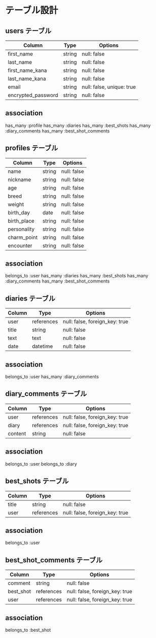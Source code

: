# テーブル設計

## users テーブル

| Column                 | Type   | Options                   |
| ---------------------- | ------ | --------------------------|
| first_name             | string | null: false               |
| last_name              | string | null: false               |
| first_name_kana        | string | null: false               |
| last_name_kana         | string | null: false               |
| email                  | string | null: false, unique: true |
| encrypted_password     | string | null: false               |

## association
  has_many :profile
  has_many :diaries
  has_many :best_shots
  has_many :diary_comments
  has_many :best_shot_comments

## profiles テーブル

| Column                 | Type   | Options                   |
| ---------------------- | ------ | --------------------------|
| name                   | string | null: false               |
| nickname               | string | null: false               |
| age                    | string | null: false               |
| breed                  | string | null: false               |
| weight                 | string | null: false               |
| birth_day              | date   | null: false               |
| birth_place            | string | null: false               |
| personality            | string | null: false               |
| charm_point            | string | null: false               |
| encounter              | string | null: false               |

## association
  belongs_to :user
  has_many :diaries
  has_many :best_shots
  has_many :diary_comments
  has_many :best_shot_comments

## diaries テーブル

| Column             | Type            | Options                         |
| ------------------ | --------------- | ------------------------------- |
| user               | references      | null: false, foreign_key: true  |
| title              | string          | null: false                     |
| text               | text            | null: false                     |
| date               | datetime        | null: false                     |

## association

belongs_to :user
has_many :diary_comments

## diary_comments テーブル

| Column     | Type       | Options                        |
| ---------- | ---------- | ------------------------------ |
| user       | references | null: false, foreign_key: true |
| diary      | references | null: false, foreign_key: true |
| content    | string     | null: false                    |
 
 ## association

belongs_to :user
belongs_to :diary

## best_shots テーブル

| Column             | Type            |Options                         |
| ------------------ | --------------- |------------------------------- |
| title              | string          | null: false                    |
| user               | references      | null: false, foreign_key: true |
 
## association

belongs_to :user

## best_shot_comments テーブル

| Column             | Type            |Options                         |
| ------------------ | --------------- |------------------------------- |
| comment            | string          | null: false                    |
| best_shot          | references      | null: false, foreign_key: true |
| user               | references      | null: false, foreign_key: true |
 
## association

belongs_to :best_shot